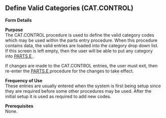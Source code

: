 ##  Define Valid Categories (CAT.CONTROL)

<PageHeader />

**Form Details**  
[ ](CAT-CONTROL-1/README.md)   

**Purpose**  
The CAT.CONTROL procedure is used to define the valid category codes which may be used within the parts entry procedure. When this procedure contains data, the valid entries are loaded into the category drop down list. If this screen is left empty, then the user will be able to put any category into [ PARTS.E ](../PARTS-E/README.md) .   
  
If changes are made to the CAT.CONTROL entries, the user must exit, then re-enter the [ PARTS.E ](../PARTS-E/README.md) procedure for the changes to take effect. 

**Frequency of Use**  
These entries are usually entered when the system is first being setup since
they are required before some other procedures may be used. After the initial
setup it is used as required to add new codes.

**Prerequisites**  
None.

<badge text= "Version 8.10.57" vertical="middle" />

<PageFooter />